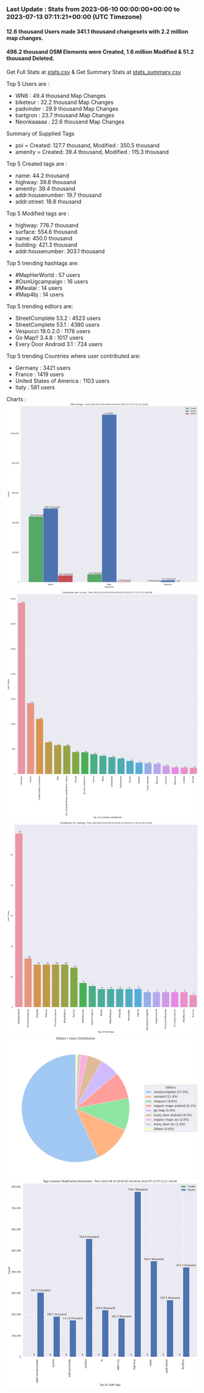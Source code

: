 ### Last Update : Stats from 2023-06-10 00:00:00+00:00 to 2023-07-13 07:11:21+00:00 (UTC Timezone)

#### 12.6 thousand Users made 341.1 thousand changesets with 2.2 million map changes.
#### 498.2 thousand OSM Elements were Created, 1.6 million Modified & 51.2 thousand Deleted.
Get Full Stats at [stats.csv](/stats/fieldmappers/Daily/stats.csv)
 & Get Summary Stats at [stats_summary.csv](/stats/fieldmappers/Daily/stats_summary.csv)

Top 5 Users are : 
- WN6 : 49.4 thousand Map Changes
- biketeur : 32.2 thousand Map Changes
- padvinder : 29.9 thousand Map Changes
- bartgron : 23.7 thousand Map Changes
- Neonkaaaaa : 22.6 thousand Map Changes

Summary of Supplied Tags
- poi = Created: 127.7 thousand, Modified : 350.5 thousand
- amenity = Created: 39.4 thousand, Modified : 115.3 thousand


Top 5 Created tags are :
- name: 44.2 thousand
- highway: 39.8 thousand
- amenity: 39.4 thousand
- addr:housenumber: 19.7 thousand
- addr:street: 18.8 thousand


Top 5 Modified tags are :
- highway: 776.7 thousand
- surface: 554.6 thousand
- name: 450.0 thousand
- building: 421.3 thousand
- addr:housenumber: 303.1 thousand


Top 5 trending hashtags are:
- #MapHerWorld : 57 users
- #OsmUgcampaign : 16 users
- #Mwalai : 14 users
- #Map4bj : 14 users


Top 5 trending editors are:
- StreetComplete 53.2 : 4523 users
- StreetComplete 53.1 : 4380 users
- Vespucci 19.0.2.0 : 1178 users
- Go Map!! 3.4.8 : 1017 users
- Every Door Android 3.1 : 724 users


Top 5 trending Countries where user contributed are:
- Germany : 3421 users
- France : 1419 users
- United States of America : 1103 users
- Italy : 581 users


 Charts : 
![Alt text](./stats_osm_changes.png) 
![Alt text](./stats_users_per_country.png) 
![Alt text](./stats_users_per_hashtag.png) 
![Alt text](./stats_editors_pie_chart.png) 
![Alt text](./stats_tags.png) 
